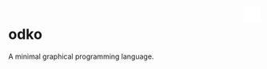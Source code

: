 <img src="logo/odko128.png" align="right" width="32" height="32">

# odko
A minimal graphical programming language.
